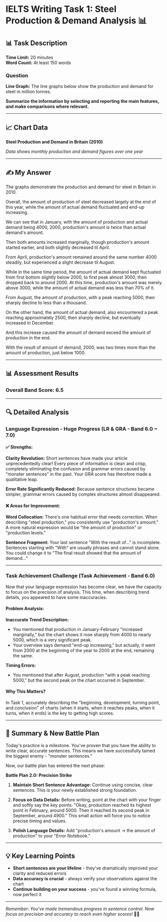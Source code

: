 # IELTS Writing Task 1: Steel Production & Demand Analysis 📊

## 📊 Task Description

**Time Limit:** 20 minutes  
**Word Count:** At least 150 words

### Question
**Line Graph:** The line graphs below show the production and demand for steel in million tonnes.

**Summarize the information by selecting and reporting the main features, and make comparisons where relevant.**

---

## 📈 Chart Data

**Steel Production and Demand in Britain (2010)**

*Data shows monthly production and demand figures over one year*

---

## ✍️ My Answer

The graphs demonstrate the production and demand for steel in Britain in 2010.

Overall, the amount of production of steel decreased largely at the end of this year, while the amount of actual demand fluctuated and end-up increasing.

We can see that in January, with the amount of production and actual demand being 4000, 2000, production's amount is twice than actual demand's amount.

Then both amounts increased marginally, though production's amount started earlier, and both slightly decreased til April.

From April, production's amount remained around the same number 4000 steadily, but experienced a slight decrease til August.

While in the same time period, the amount of actual demand kept fluctuated from first bottom slightly below 2000, to first peak almost 3000, then dropped back to around 2000. At this time, production's amount was merely above 3000, while the amount of actual demand was less than 70% of it.

From August, the amount of production, with a peak reaching 5000, then sharply decline to less than a thousand.

On the other hand, the amount of actual demand, also encountered a peak reaching approximately 2500, then sharply decline, but eventually increased in December.

And this increase caused the amount of demand exceed the amount of production in the end.

With the result of amount of demand, 2000, was two times more than the amount of production, just below 1000.

---

## 📊 Assessment Results

### Overall Band Score: **6.5**

---

## 🔍 Detailed Analysis

### **Language Expression - Huge Progress (LR & GRA - Band 6.0 ~ 7.0)**

#### ✅ **Strengths:**

**Clarity Revolution:** Short sentences have made your article unprecedentedly clear! Every piece of information is clean and crisp, completely eliminating the confusion and grammar errors caused by "monster sentences" in the past. Your GRA score has therefore made a qualitative leap.

**Error Rate Significantly Reduced:** Because sentence structures became simpler, grammar errors caused by complex structures almost disappeared.

#### ❌ **Areas for Improvement:**

**Word Collocation:** There's one habitual error that needs correction. When describing "steel production," you consistently use "production's amount." A more natural expression would be "the amount of production" or "production levels."

**Sentence Fragment:** Your last sentence "With the result of..." is incomplete. Sentences starting with "With" are usually phrases and cannot stand alone. You could change it to "The final result showed that the amount of demand..."

---

### **Task Achievement Challenge (Task Achievement - Band 6.0)**

Now that your language expression has become clear, we have the capacity to focus on the precision of analysis. This time, when describing trend details, you appeared to have some inaccuracies.

#### **Problem Analysis:**

**Inaccurate Trend Description:**
- You mentioned that production in January-February "increased marginally," but the chart shows it rose sharply from 4000 to nearly 5000, which is a very significant peak.
- Your overview says demand "end-up increasing," but actually, it went from 2000 at the beginning of the year to 2000 at the end, remaining the same.

**Timing Errors:**
- You mentioned that after August, production "with a peak reaching 5000," but the second peak on the chart occurred in September.

#### **Why This Matters?**

In Task 1, accurately describing the "beginning, development, turning point, and conclusion" of charts (when it starts, when it reaches peaks, when it turns, when it ends) is the key to getting high scores.

---

## 📝 **Summary & New Battle Plan**

Today's practice is a milestone. You've proven that you have the ability to write clear, accurate sentences. This means we have successfully tamed the biggest enemy - "monster sentences."

Now, our battle plan has entered the next phase:

**Battle Plan 2.0: Precision Strike**

1. **Maintain Short Sentence Advantage:** Continue using concise, clear sentences. This is your newly established strong foundation.

2. **Focus on Data Details:** Before writing, point at the chart with your finger and softly say the key points: "Okay, production reached its highest point in February, around 5000. Then it reached its second peak in September, around 4900." This small action will force you to notice precise timing and values.

3. **Polish Language Details:** Add "production's amount → the amount of production" to your "Error Notebook."

---

## 💡 **Key Learning Points**

- **Short sentences are your lifeline** - they've dramatically improved your clarity and reduced errors
- **Data accuracy is crucial** - always verify your observations against the chart
- **Continue building on your success** - you've found a winning formula, now perfect it

---

*Remember: You've made tremendous progress in sentence control. Now focus on precision and accuracy to reach even higher scores!* 🚀✨